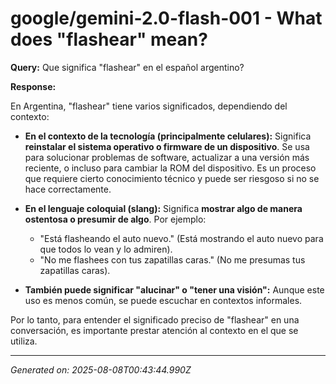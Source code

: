 # google/gemini-2.0-flash-001 - What does "flashear" mean?

**Query:** Que significa "flashear" en el español argentino?



**Response:**

En Argentina, "flashear" tiene varios significados, dependiendo del contexto:

*   **En el contexto de la tecnología (principalmente celulares):** Significa **reinstalar el sistema operativo o firmware de un dispositivo**. Se usa para solucionar problemas de software, actualizar a una versión más reciente, o incluso para cambiar la ROM del dispositivo. Es un proceso que requiere cierto conocimiento técnico y puede ser riesgoso si no se hace correctamente.

*   **En el lenguaje coloquial (slang):** Significa **mostrar algo de manera ostentosa o presumir de algo**. Por ejemplo:

    *   "Está flasheando el auto nuevo." (Está mostrando el auto nuevo para que todos lo vean y lo admiren).
    *   "No me flashees con tus zapatillas caras." (No me presumas tus zapatillas caras).

*   **También puede significar "alucinar" o "tener una visión":** Aunque este uso es menos común, se puede escuchar en contextos informales.

Por lo tanto, para entender el significado preciso de "flashear" en una conversación, es importante prestar atención al contexto en el que se utiliza.


---
*Generated on: 2025-08-08T00:43:44.990Z*
